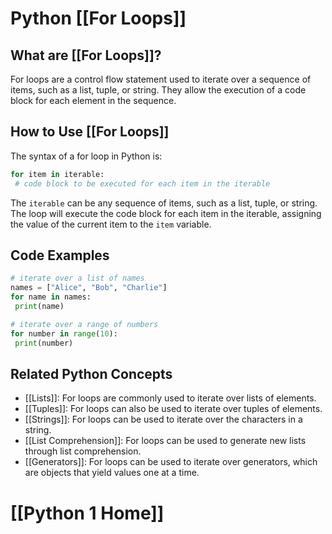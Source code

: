 # Python [[For Loops]]

## What are [[For Loops]]?
For loops are a control flow statement used to iterate over a sequence of items, such as a list, tuple, or string. They allow the execution of a code block for each element in the sequence.

## How to Use [[For Loops]]
The syntax of a for loop in Python is:

```python
for item in iterable:
 # code block to be executed for each item in the iterable
```

The `iterable` can be any sequence of items, such as a list, tuple, or string. The loop will execute the code block for each item in the iterable, assigning the value of the current item to the `item` variable.

## Code Examples
```python
# iterate over a list of names
names = ["Alice", "Bob", "Charlie"]
for name in names:
 print(name)
```

```python
# iterate over a range of numbers
for number in range(10):
 print(number)
```

## Related Python Concepts

- [[Lists]]: For loops are commonly used to iterate over lists of elements.
- [[Tuples]]: For loops can also be used to iterate over tuples of elements.
- [[Strings]]: For loops can be used to iterate over the characters in a string.
- [[List Comprehension]]: For loops can be used to generate new lists through list comprehension.
- [[Generators]]: For loops can be used to iterate over generators, which are objects that yield values one at a time.
# [[Python 1 Home]]